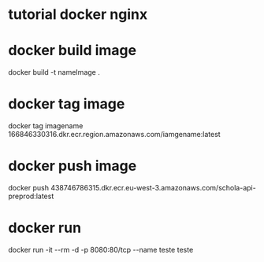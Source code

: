 
# tutorial docker nginx
# docker build image
docker build -t nameImage .

# docker tag image
docker tag imagename 166846330316.dkr.ecr.region.amazonaws.com/iamgename:latest

# docker push image
docker push 438746786315.dkr.ecr.eu-west-3.amazonaws.com/schola-api-preprod:latest


# docker run
docker run -it --rm -d -p 8080:80/tcp --name teste teste 
